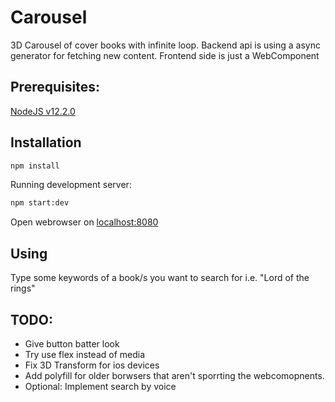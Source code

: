# Carousel

3D Carousel of cover books with infinite loop. Backend api is using a async generator for fetching new content. Frontend side is just a WebComponent

## Prerequisites:

[NodeJS v12.2.0](https://nodejs.org/en/)

## Installation

```sh
npm install
```

Running development server:

```sh
npm start:dev
```

Open webrowser on [localhost:8080](localhost:8080)

## Using

Type some keywords of a book/s you want to search for i.e. "Lord of the rings"

## TODO:

* Give button batter look
* Try use flex instead of media
* Fix 3D Transform for ios devices
* Add polyfill for older borwsers that aren't sporrting the webcomopnents.
* Optional: Implement search by voice

